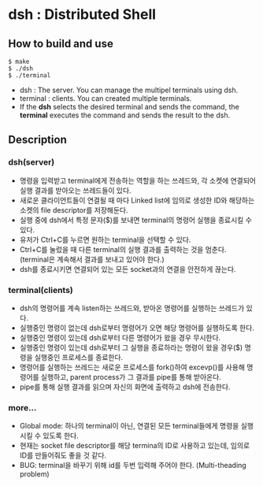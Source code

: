 # dsh : Distributed Shell

## How to build and use

```
$ make
$ ./dsh 
$ ./terminal
```

- dsh : The server. You can manage the multipel terminals using dsh.
- terminal : clients. You can created multiple terminals.
- If the **dsh** selects the desired terminal and sends the command, the **terminal** executes the command and sends the result to the dsh.


## Description

### dsh(server)

- 명령을 입력받고 terminal에게 전송하는 역할을 하는 쓰레드와, 각 소켓에 연결되어 실행 결과를 받아오는 쓰레드들이 있다.
- 새로운 클라이언트들이 연결될 때 마다 Linked list에 임의로 생성한 ID와 해당하는 소켓의 file descriptor를 저장해둔다.
- 실행 중에 dsh에서 특정 문자($)를 보내면 terminal의 명령어 실행을 종료시킬 수 있다.
- 유저가 Ctrl+C를 누르면 원하는 terminal을 선택할 수 있다.
- Ctrl+C를 눌렀을 때 다른 terminal의 실행 결과를 출력하는 것을 멈춘다. (terminal은 계속해서 결과를 보내고 있어야 한다.)
- dsh를 종료시키면 연결되어 있는 모든 socket과의 연결을 안전하게 끊는다.


### terminal(clients)

- dsh의 명령어를 계속 listen하는 쓰레드와, 받아온 명령어를 실행하는 쓰레드가 있다.
- 실행중인 명령이 없는데 dsh로부터 명령어가 오면 해당 명령어를 실행하도록 한다.
- 실행중인 명령이 있는데 dsh로부터 다른 명령어가 왔을 경우 무시한다.
- 실행중인 명령이 있는데 dsh로부터 그 실행을 종료하라는 명령이 왔을 경우($) 명령을 실행중인 프로세스를 종료한다.
- 명령어를 실행하는 쓰레드는 새로운 프로세스를 fork()하여 excevp()를 사용해 명령어를 실행하고, parent process가 그 결과를 pipe를 통해 받아온다.
- pipe를 통해 실행 결과를 읽으며 자신의 화면에 출력하고 dsh에 전송한다.


### more…

- Global mode: 하나의 terminal이 아닌, 연결된 모든 terminal들에게 명령을 실행시킬 수 있도록 한다.
- 현재는 socket file descriptor를 해당 termina의 ID로 사용하고 있는데, 임의로 ID를 만들어줘도 좋을 것 같다.
- BUG: terminal을 바꾸기 위해 id를 두번 입력해 주어야 한다. (Multi-theading problem)
